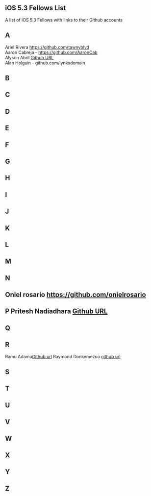 ## iOS 5.3 Fellows List

A list of iOS 5.3 Fellows with links to their Github accounts

## A   

Ariel Rivera https://github.com/tawnyblvd  
Aaron Cabreja - https://github.com/AaronCab  
Alyson Abril [Github URL](https://github.com/alysonabril)  
Alan Holguin - github.com/lynksdomain  

## B 

## C

## D

## E 

## F

## G

## H 

## I 

## J

## K

## L

## M

## N

## Oniel rosario https://github.com/onielrosario

## P Pritesh Nadiadhara [Github URL](https://github.com/PNadiadhara)

## Q
 
## R

Ramu Adamu[Github url](https://github.com/ramuadamu/)
Raymond Donkemezuo [github url](https://github.com/Donkemezuo/) 
 
## S 

## T

## U

## V

## W

## X

## Y

## Z

